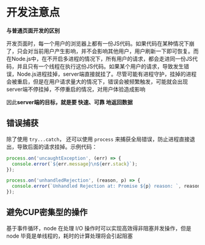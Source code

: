 # 开发注意点

**与普通页面开发的区别**

开发页面时，每一个用户的浏览器上都有一份JS代码。如果代码在某种情况下崩了，只会对当前用户产生影响，并不会影响其他用户，用户刷新一下即可恢复。而在Node.js中，在不开启多进程的情况下，所有用户的请求，都会走进同一份JS代码，并且只有一个线程在执行这份JS代码。如果某个用户的请求，导致发生错误，Node.js进程挂掉，server端直接就挂了。尽管可能有进程守护，挂掉的进程会被重启，但是在用户请求量大的情况下，错误会被频繁触发，可能就会出现server端不停挂掉，不停重启的情况，对用户体验造成影响

因此**server端的目标，就是要 快速、可靠 地返回数据**

## 错误捕获

除了使用 `try...catch`， 还可以使用 `process` 来捕获全局错误，防止进程直接退出，导致后面的请求挂掉。示例代码：

```js
process.on('uncaughtException', (err) => {
  console.error(`${err.message}\n${err.stack}`);
});

process.on('unhandledRejection', (reason, p) => {
  console.error(`Unhandled Rejection at: Promise ${p} reason: `, reason);
});
```

## 避免CUP密集型的操作

基于事件循环，node 在处理 I/O 操作时可以实现高效得非阻塞并发操作，但是 node 毕竟是单线程的，耗时的计算处理将会引起阻塞 